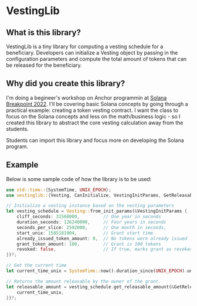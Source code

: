 # VestingLib


## What is this library?

VestingLib is a tiny library for computing a vesting schedule for a beneficiary. Developers can initialize a Vesting object by passing in the configuration parameters and compute the total amount of tokens that can be released for the beneficiary.

## Why did you create this library?

I'm doing a begineer's workshop on Anchor programmin at [Solana Breakpoint 2022](https://solana.com/breakpoint). I'll be covering basic Solana concepts by going through a practical example: creating a token vesting contract. I want the class to focus on the Solana concepts and less on the math/business logic - so I created this library to abstract the core vesting calculation away from the students.

Students can import this library and focus more on developing the Solana program.

## Example

Below is some sample code of how the library is to be used:

```rust
use std::time::{SystemTime, UNIX_EPOCH};
use vestinglib::{Vesting, CanInitialize, VestingInitParams, GetReleasableAmountParams };

// Initialize a vesting instance based on the vesting parameters
let vesting_schedule = Vesting::from_init_params(&VestingInitParams {
    cliff_seconds: 31560000,         // One year in seconds
    duration_seconds: 126240000,     // Four years in seconds
    seconds_per_slice: 2592000,      // One month in seconds,
    start_unix: 1585181904,          // Grant start time
    already_issued_token_amount: 0,  // No tokens were already issued
    grant_token_amount: 100,         // Grant is 100 tokens
    revoked: false,                  // If true, marks grant as revoked
})?;

// Get the current time
let current_time_unix = SystemTime::now().duration_since(UNIX_EPOCH).unwrap().as_secs();

// Returns the amount releasable by the owner of the grant.
let releasable_amount = vesting_schedule.get_releasable_amount(&GetReleasableAmountParams{
    current_time_unix, 
})?;

```